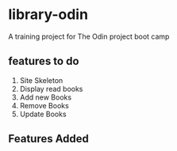 # library-odin
A training project for The Odin project boot camp


## features to do
  
  1. Site Skeleton
  2. Display read books
  3. Add new Books
  4. Remove Books
  5. Update Books 


## Features Added
  

